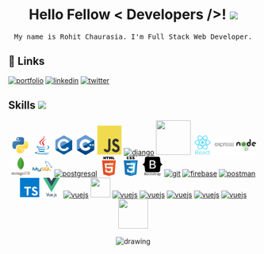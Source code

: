<h1 align="center"> Hello Fellow < Developers />! <img src = "https://raw.githubusercontent.com/MartinHeinz/MartinHeinz/master/wave.gif" width = 30px> </h1>
<p align="center">
  <samp>
    My name is Rohit Chaurasia. I'm Full Stack Web Developer.
  </samp>
</p>

## 🔗 Links
[![portfolio](https://img.shields.io/badge/my_portfolio-000?style=for-the-badge&logo=ko-fi&logoColor=white)]([https://katherineoelsner.com/](https://rohitaayushmaan.github.io/))
[![linkedin](https://img.shields.io/badge/linkedin-0A66C2?style=for-the-badge&logo=linkedin&logoColor=white)]([https://www.linkedin.com/](https://www.linkedin.com/in/rohiitchaurasia/))
[![twitter](https://img.shields.io/badge/twitter-1DA1F2?style=for-the-badge&logo=twitter&logoColor=white)]([https://twitter.com/](https://twitter.com/Rohit_ayushmaan))
  <h3 align="center"></h3>

  
<h2> Skills <img src = "https://media2.giphy.com/media/QssGEmpkyEOhBCb7e1/giphy.gif?cid=ecf05e47a0n3gi1bfqntqmob8g9aid1oyj2wr3ds3mg700bl&rid=giphy.gif" width = 32px> </h2>
<p align="center">
  <a href="https://www.python.org" target="_blank" rel="noreferrer"><img src="https://raw.githubusercontent.com/devicons/devicon/master/icons/python/python-original.svg" alt="python" width="40" height="40"/></a>
  <a href="https://www.java.com" target="_blank" rel="noreferrer"><img src="https://raw.githubusercontent.com/devicons/devicon/master/icons/java/java-original.svg" alt="java" width="40" height="40"/></a>
   <a href="https://www.cprogramming.com/" target="_blank" rel="noreferrer"> <img src="https://raw.githubusercontent.com/devicons/devicon/master/icons/c/c-original.svg" alt="c" width="40" height="40"/></a>
  <a href="https://www.w3schools.com/cpp/" target="_blank" rel="noreferrer"> <img src="https://raw.githubusercontent.com/devicons/devicon/master/icons/cplusplus/cplusplus-original.svg" alt="cplusplus" width="40" height="40"/></a> 
  <a href="https://developer.mozilla.org/en-US/docs/Web/JavaScript" target="_blank" rel="noreferrer"> <img src="https://raw.githubusercontent.com/devicons/devicon/master/icons/javascript/javascript-original.svg" alt="javascript" width="50px" height="60px"/></a>
  <a href="https://www.djangoproject.com/" target="_blank" rel="noreferrer"> <img src="https://icongr.am/devicon/django-original.svg?size=68&color=currentColor" alt="django"/></a>
  <a href="https://vuejs.org/" target="_blank" rel="noreferrer"> <img src="https://cdn.jsdelivr.net/gh/devicons/devicon/icons/fastapi/fastapi-original-wordmark.svg" width="70" height="70" /></a>
  <a href="https://reactjs.org/" target="_blank" rel="noreferrer"> <img src="https://raw.githubusercontent.com/devicons/devicon/master/icons/react/react-original-wordmark.svg" alt="react" width="40" height="40"/></a>
  <a href="https://expressjs.com" target="_blank" rel="noreferrer"> <img src="https://raw.githubusercontent.com/devicons/devicon/master/icons/express/express-original-wordmark.svg" alt="express" width="40" height="40"/></a>
  <a href="https://nodejs.org" target="_blank" rel="noreferrer"> <img src="https://raw.githubusercontent.com/devicons/devicon/master/icons/nodejs/nodejs-original-wordmark.svg" alt="nodejs" width="40" height="40"/></a>
  <a href="https://www.mongodb.com/" target="_blank" rel="noreferrer"> <img src="https://raw.githubusercontent.com/devicons/devicon/master/icons/mongodb/mongodb-original-wordmark.svg" alt="mongodb" width="40" height="40"/></a>
  <a href="https://www.mysql.com/" target="_blank" rel="noreferrer"> <img src="https://raw.githubusercontent.com/devicons/devicon/master/icons/mysql/mysql-original-wordmark.svg" alt="mysql" width="40" height="40"/></a>
  <a href="https://www.postgresql.org" target="_blank" rel="noreferrer"> <img src="https://cdn.jsdelivr.net/gh/devicons/devicon/icons/postgresql/postgresql-plain-wordmark.svg" alt="postgresql" width="40" height="40"/></a>
  <a href="https://www.w3.org/html/" target="_blank" rel="noreferrer"> <img src="https://raw.githubusercontent.com/devicons/devicon/master/icons/html5/html5-original-wordmark.svg" alt="html5" width="40" height="40"/></a>
  <a href="https://www.w3schools.com/css/" target="_blank" rel="noreferrer"> <img src="https://raw.githubusercontent.com/devicons/devicon/master/icons/css3/css3-original-wordmark.svg" alt="css3" width="40" height="40"/></a> 
  <a href="https://getbootstrap.com" target="_blank" rel="noreferrer"> <img src="https://raw.githubusercontent.com/devicons/devicon/master/icons/bootstrap/bootstrap-plain-wordmark.svg" alt="bootstrap" width="40" height="40"/></a>
  <a href="https://git-scm.com/" target="_blank" rel="noreferrer"> <img src="https://www.vectorlogo.zone/logos/git-scm/git-scm-icon.svg" alt="git" width="40" height="40"/></a>
  <a href="https://firebase.google.com/" target="_blank" rel="noreferrer"> <img src="https://www.vectorlogo.zone/logos/firebase/firebase-icon.svg" alt="firebase" width="40" height="40"/></a> 
  <a href="https://postman.com" target="_blank" rel="noreferrer"> <img src="https://www.vectorlogo.zone/logos/getpostman/getpostman-icon.svg" alt="postman" width="40" height="40"/></a>
  <a href="https://www.typescriptlang.org/" target="_blank" rel="noreferrer"> <img src="https://raw.githubusercontent.com/devicons/devicon/master/icons/typescript/typescript-original.svg" alt="typescript" width="40" height="40"/></a>
  <a href="https://vuejs.org/" target="_blank" rel="noreferrer"> <img src="https://raw.githubusercontent.com/devicons/devicon/master/icons/vuejs/vuejs-original-wordmark.svg" alt="vuejs" width="40" height="40"/></a>
<a href="https://vuejs.org/" target="_blank" rel="noreferrer"> <img src="https://cdn.jsdelivr.net/gh/devicons/devicon/icons/linux/linux-original.svg" alt="vuejs" width="40" height="40" /></a>
<a href="https://vuejs.org/" target="_blank" rel="noreferrer"> <img src="https://cdn.jsdelivr.net/gh/devicons/devicon/icons/ubuntu/ubuntu-plain.svg" width="40" height="40" /></a>
<a href="https://vuejs.org/" target="_blank" rel="noreferrer"> <img src="https://cdn.jsdelivr.net/gh/devicons/devicon/icons/amazonwebservices/amazonwebservices-plain-wordmark.svg" alt="vuejs" width="50" height="50" /></a>
<a href="https://vuejs.org/" target="_blank" rel="noreferrer"> <img src="https://cdn.jsdelivr.net/gh/devicons/devicon/icons/tensorflow/tensorflow-original.svg" alt="vuejs" width="40" height="40" /></a>
<a href="https://vuejs.org/" target="_blank" rel="noreferrer"> <img src="https://cdn.jsdelivr.net/gh/devicons/devicon/icons/docker/docker-original-wordmark.svg" alt="vuejs" width="50" height="50" /></a>
<a href="https://vuejs.org/" target="_blank" rel="noreferrer"> <img src="https://cdn.jsdelivr.net/gh/devicons/devicon/icons/gitlab/gitlab-original.svg" alt="vuejs" width="40" height="40" /></a>
  <a href="https://vuejs.org/" target="_blank" rel="noreferrer"> <img src="https://cdn.jsdelivr.net/gh/devicons/devicon/icons/jupyter/jupyter-original-wordmark.svg" alt="vuejs" width="40" height="40" /></a>
<a href="https://vuejs.org/" target="_blank" rel="noreferrer"> <img src="https://cdn.jsdelivr.net/gh/devicons/devicon/icons/raspberrypi/raspberrypi-original.svg" width="60" height="60" /></a>

</p> 

<p align="center">
<img src="https://holopin.me/rohitaayushmaan" alt="drawing" width="600"/>
</p>
